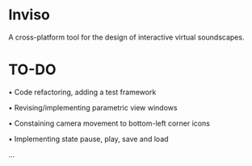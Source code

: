 # Inviso

A cross-platform tool for the design of interactive virtual soundscapes. 

# TO-DO
• Code refactoring, adding a test framework

• Revising/implementing parametric view windows

• Constaining camera movement to bottom-left corner icons

• Implementing state pause, play, save and load

...
